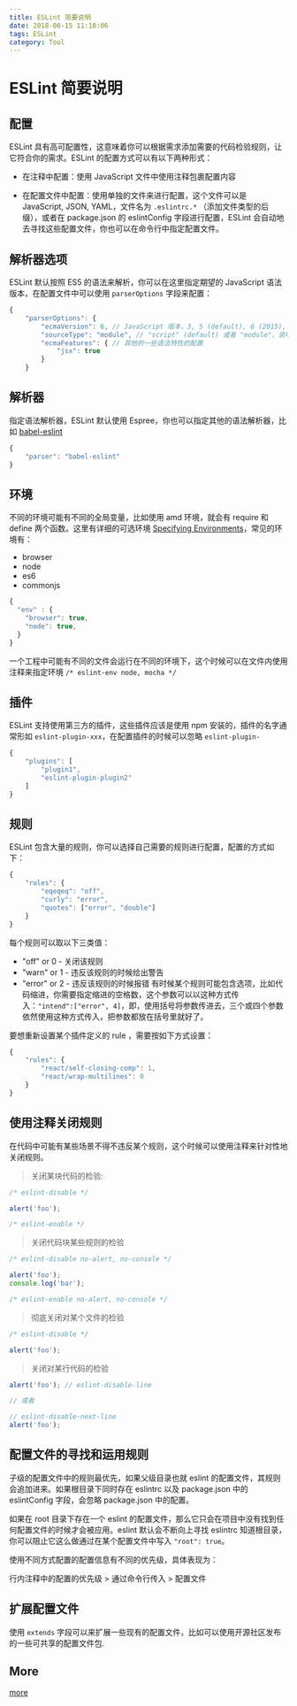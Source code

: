 ```yaml
---
title: ESLint 简要说明
date: 2018-06-15 11:18:06
tags: ESLint
category: Tool
---
```


# ESLint 简要说明

## 配置
ESLint 具有高可配置性，这意味着你可以根据需求添加需要的代码检验规则，让它符合你的需求。ESLint 的配置方式可以有以下两种形式：

* 在注释中配置：使用 JavaScript 文件中使用注释包裹配置内容

* 在配置文件中配置：使用单独的文件来进行配置，这个文件可以是 JavaScript, JSON, YAML，文件名为 `.eslintrc.*` （添加文件类型的后缀），或者在 package.json 的 eslintConfig 字段进行配置，ESLint 会自动地去寻找这些配置文件，你也可以在命令行中指定配置文件。

## 解析器选项
ESLint 默认按照 ES5 的语法来解析，你可以在这里指定期望的 JavaScript 语法版本，在配置文件中可以使用 `parserOptions` 字段来配置：
```JavaScript
{
    "parserOptions": {
        "ecmaVersion": 6, // JavaScript 版本，3, 5 (default), 6 (2015), 7 (2016)
        "sourceType": "module", // "script" (default) 或者 "module"，说明你的代码是否是 ECMAScript 模块。
        "ecmaFeatures": { // 其他的一些语法特性的配置
            "jsx": true
        }
    }
```

## 解析器
指定语法解析器，ESLint 默认使用 Espree，你也可以指定其他的语法解析器，比如 [babel-eslint](https://www.npmjs.com/package/babel-eslint)

```javascript
{
    "parser": "babel-eslint"
}
```

## 环境
不同的环境可能有不同的全局变量，比如使用 amd 环境，就会有 require 和 define 两个函数。这里有详细的可选环境 [Specifying Environments](https://eslint.org/docs/user-guide/configuring#specifying-environments)，常见的环境有：
* browser
* node
* es6
* commonjs

```javascript
{
  "env" : {
    "browser": true,
    "node": true,
  }
}
```

一个工程中可能有不同的文件会运行在不同的环境下，这个时候可以在文件内使用注释来指定环境 `/* eslint-env node, mocha */`

## 插件
ESLint 支持使用第三方的插件，这些插件应该是使用 npm 安装的，插件的名字通常形如 `eslint-plugin-xxx`，在配置插件的时候可以忽略 `eslint-plugin-`

```javascript
{
    "plugins": [
        "plugin1",
        "eslint-plugin-plugin2"
    ]
}
```

## 规则

ESLint 包含大量的规则，你可以选择自己需要的规则进行配置，配置的方式如下：

```javascript
{
    "rules": {
        "eqeqeq": "off",
        "curly": "error",
        "quotes": ["error", "double"]
    }
}
```
每个规则可以取以下三类值：

* "off" or 0 - 关闭该规则
* "warn" or 1 - 违反该规则的时候给出警告
* "error" or 2 - 违反该规则的时候报错
有时候某个规则可能包含选项，比如代码缩进，你需要指定缩进的空格数，这个参数可以以这种方式传入：`"intend":["error", 4]`，即，使用括号将参数传进去，三个或四个参数依然使用这种方式传入，把参数都放在括号里就好了。

要想重新设置某个插件定义的 rule ，需要按如下方式设置：

```javascript
{
    "rules": {
        "react/self-closing-comp": 1,
        "react/wrap-multilines": 0
    }
}
```

## 使用注释关闭规则
在代码中可能有某些场景不得不违反某个规则，这个时候可以使用注释来针对性地关闭规则。

> 关闭某块代码的检验:

```javascript
/* eslint-disable */

alert('foo');

/* eslint-enable */

```

> 关闭代码块某些规则的检验

```javascript
/* eslint-disable no-alert, no-console */

alert('foo');
console.log('bar');

/* eslint-enable no-alert, no-console */
```

> 彻底关闭对某个文件的检验

```javascript
/* eslint-disable */

alert('foo');

```

> 关闭对某行代码的检验

```javascript
alert('foo'); // eslint-disable-line

// 或者

// eslint-disable-next-line
alert('foo');

```

## 配置文件的寻找和运用规则


子级的配置文件中的规则最优先，如果父级目录也就 eslint 的配置文件，其规则会追加进来。如果根目录下同时存在 eslintrc 以及 package.json 中的 eslintConfig 字段，会忽略 package.json 中的配置。

如果在 root 目录下存在一个 eslint 的配置文件，那么它只会在项目中没有找到任何配置文件的时候才会被应用。eslint 默认会不断向上寻找 eslintrc 知道根目录，你可以阻止它这么做通过在某个配置文件中写入 `"root": true`。

使用不同方式配置的配置信息有不同的优先级，具体表现为：

行内注释中的配置的优先级 > 通过命令行传入 > 配置文件

## 扩展配置文件
使用 `extends` 字段可以来扩展一些现有的配置文件，比如可以使用开源社区发布的一些可共享的配置文件包.

## More
[more](https://eslint.org/docs/)
